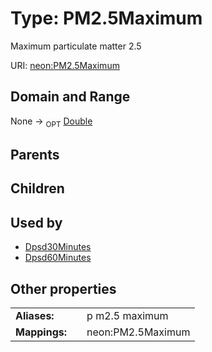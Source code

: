 
# Type: PM2.5Maximum


Maximum particulate matter 2.5

URI: [neon:PM2.5Maximum](https://data.neonscience.org/PM2.5Maximum)


## Domain and Range

None ->  <sub>OPT</sub> [Double](types/Double.md)

## Parents


## Children


## Used by

 * [Dpsd30Minutes](Dpsd30Minutes.md)
 * [Dpsd60Minutes](Dpsd60Minutes.md)

## Other properties

|  |  |  |
| --- | --- | --- |
| **Aliases:** | | p m2.5 maximum |
| **Mappings:** | | neon:PM2.5Maximum |

